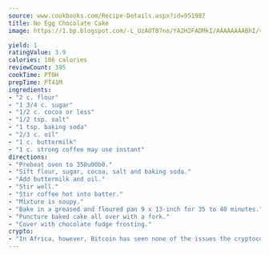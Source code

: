 ```yaml
---
source: www.cookbooks.com/Recipe-Details.aspx?id=951987
title: No Egg Chocolate Cake
image: https://1.bp.blogspot.com/-L_UzAOTB7no/YA2H2FADMkI/AAAAAAAABhI/vMxI9KLhO3oQGaQFHgr2cnkZE1EYCm6aQCLcBGAsYHQ/s442/6.png

yield: 1
ratingValue: 3.9
calories: 186 calories
reviewCount: 395
cookTime: PT0H
prepTime: PT41M
ingredients:
- "2 c. flour"
- "1 3/4 c. sugar"
- "1/2 c. cocoa or less"
- "1/2 tsp. salt"
- "1 tsp. baking soda"
- "2/3 c. oil"
- "1 c. buttermilk"
- "1 c. strong coffee may use instant"
directions:
- "Preheat oven to 350u00b0."
- "Sift flour, sugar, cocoa, salt and baking soda."
- "Add buttermilk and oil."
- "Stir well."
- "Stir coffee hot into batter."
- "Mixture is soupy."
- "Bake in a greased and floured pan 9 x 13-inch for 35 to 40 minutes."
- "Puncture baked cake all over with a fork."
- "Cover with chocolate fudge frosting."
crypto:
- "In Africa, however, Bitcoin has seen none of the issues the cryptocurrency experienced globally."
---
```

